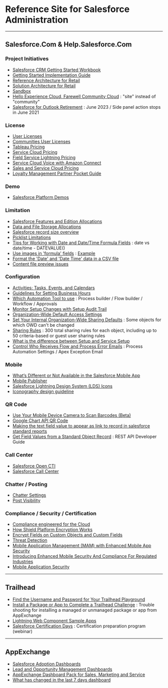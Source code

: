 # Reference Site for Salesforce Administration    

---
## Salesforce.Com & Help.Salesforce.Com     

### Project Initiatives  

- [Salesforce CRM Getting Started Workbook](https://help.salesforce.com/articleView?id=000326713&type=1&mode=1)  
- [Getting Started Implementation Guide](https://help.salesforce.com/articleView?id=000315576&type=1&mode=1)  
- [Reference Architecture for Retail](https://help.salesforce.com/articleView?id=sf.icx_b2c_reference_architecture.htm&type=5)  
- [Solution Architecture for Retail](https://help.salesforce.com/articleView?id=sf.icx_b2c_solution_architecture_overview.htm&type=5)  
- [Sandbox](https://help.salesforce.com/articleView?id=create_test_instance.htm&type=5)  
- [Hello Experience Cloud, Farewell Community Cloud](https://help.salesforce.com/articleView?id=release-notes.rn_experiences_rebrand.htm&type=5&release=230) : "site" instead of "community"  
- [Salesforce for Outlook Retirement](https://help.salesforce.com/articleView?id=000353024&type=1&mode=1) : June 2023 / Side panel action stops in June 2021  

### License

- [User Licenses](https://help.salesforce.com/articleView?id=sf.users_understanding_license_types.htm&type=5) 
- [Communities User Licenses](https://help.salesforce.com/articleView?id=sf.users_license_types_communities.htm&type=5)  
- [Tableau Pricing](https://www.tableau.com/pricing/teams-orgs#server)
- [Service Cloud Pricing](https://www.salesforce.com/ap/editions-pricing/service-cloud/)  
- [Field Service Lightning Pricing](https://www.salesforce.com/ap/editions-pricing/service-cloud/field-service/?d=cta-body-promo-99)  
- [Service Cloud Voice with Amazon Connect](https://www.salesforce.com/ap/editions-pricing/service-cloud/voice/?d=cta-body-promo-339)  
- [Sales and Service Cloud Pricing](https://www.salesforce.com/editions-pricing/sales-and-service-cloud/) 
- [Loyalty Management Partner Pocket Guide](https://salesforce.quip.com/0YbGAyhiaUUO)  

### Demo

- [Salesforce Platform Demos](https://www.platformdemos.com/s/)  

### Limitation

- [Salesforce Features and Edition Allocations](https://help.salesforce.com/articleView?id=overview_limits_general.htm&type=0)   
- [Data and File Storage Allocations](https://help.salesforce.com/articleView?id=sf.overview_storage.htm&type=5)  
- [Salesforce record size overview](https://help.salesforce.com/articleView?id=000318951&language=en_US&mode=1&type=1)  
- [Picklist Limitations](https://help.salesforce.com/articleView?id=sf.picklist_limitations.htm&type=5)  
- [Tips for Working with Date and Date/Time Formula Fields](https://help.salesforce.com/articleView?id=sf.tips_for_using_date_datetime_formula_fields.htm&type=5) : date vs date/time - DATEVALUE()  
- [Use images in 'formula' fields](https://help.salesforce.com/articleView?id=000327122&type=1&mode=1) : [Example](https://trailblazers.salesforce.com/answers?id=9063A000000pR0ZQAU)  
- [Format the 'Date' and 'Date Time' data in a CSV file](https://help.salesforce.com/articleView?id=000325035&type=1&mode=1)  
- [Content file preview issues](https://help.salesforce.com/articleView?id=000337845&type=1&mode=1)  

### Configuration

- [Activities: Tasks, Events, and Calendars](https://help.salesforce.com/articleView?id=activities.htm&type=0)  
- [Guidelines for Setting Business Hours](https://help.salesforce.com/articleView?err=1&id=sf.customize_supporthours_guidelines.htm&type=5) 
- [Which Automation Tool to use](https://help.salesforce.com/articleView?id=sf.process_which_tool.htm&type=5) : Process builder / Flow builder / Workflow / Approvals    
- [Monitor Setup Changes with Setup Audit Trail](https://help.salesforce.com/articleView?id=sf.admin_monitorsetup.htm&type=5)
- [Organization-Wide Default Access Settings](https://help.salesforce.com/articleView?id=sf.sharing_model_fields.htm&type=5)  
- [Set Your Internal Organization-Wide Sharing Defaults](https://help.salesforce.com/articleView?id=sf.admin_sharing.htm&type=5) : Some objects for which OWD can't be changed 
- [Sharing Rules](https://help.salesforce.com/articleView?id=sf.security_about_sharing_rules.htm&type=5) : 300 total sharing rules for each object, including up to 50 criteria-based or guest user sharing rules    
- [What is the difference between Setup and Service Setup](https://trailblazer.salesforce.com/answersHome_1?id=9063A000000lChAQAU)  
- [Control Who Receives Flow and Process Error Emails](https://help.salesforce.com/s/articleView?id=sf.flow_troubleshoot_error_email.htm&type=5) : Process Automation Settings / Apex Exception Email    

### Mobile

- [What’s Different or Not Available in the Salesforce Mobile App](https://help.salesforce.com/articleView?id=limits_mobile_sf1_parent.htm&type=5)  
- [Mobile Publisher](https://help.salesforce.com/s/articleView?id=sf.s1_branded_apps.htm&type=5)  
- [Salesforce Lightning Design System (LDS) Icons](https://www.lightningdesignsystem.com/icons/)  
- [Iconography design guideline](https://www.lightningdesignsystem.com/guidelines/iconography/)  

### QR Code

- [Use Your Mobile Device Camera to Scan Barcodes (Beta)](https://help.salesforce.com/articleView?id=release-notes.rn_mobile_publisher_barcode.htm&release=228&type=5&sfdcIFrameOrigin=null)  
- [Google Chart API QR Code](https://ojava.tistory.com/105)  
- [Making the text field value to appear as link to record in salesforce standard reports](https://developer.salesforce.com/forums/?id=906F00000008n4tIAA)  
- [Get Field Values from a Standard Object Record](https://developer.salesforce.com/docs/atlas.en-us.232.0.api_rest.meta/api_rest/dome_get_field_values.htm) : REST API Developer Guide     

### Call Center

- [Salesforce Open CTI](https://help.salesforce.com/articleView?id=sf.cloud_cti_api_overview.htm&type=5)  
- [Salesforce Call Center](https://help.salesforce.com/articleView?id=sf.cti_overview.htm&type=5)  

### Chatter / Posting

- [Chatter Settings](https://help.salesforce.com/s/articleView?id=sf.collab_enable.htm&type=5)  
- [Post Visibility](https://help.salesforce.com/s/articleView?id=sf.collab_post_visibility.htm&type=5)  

### Compliance / Security / Certification  

- [Compliance engineered for the Cloud](https://compliance.salesforce.com/en/documents)  
- [How Shield Platform Encryption Works](https://help.salesforce.com/articleView?id=sf.security_pe_concepts.htm&type=5)  
- [Encrypt Fields on Custom Objects and Custom Fields](https://help.salesforce.com/articleView?id=sf.security_pe_enable_custom_fields.htm&type=5)  
- [Threat Detection](https://developer.salesforce.com/docs/atlas.en-us.securityImplGuide.meta/securityImplGuide/real_time_em_threat_detection.htm)  
- [Mobile Application Management (MAM) with Enhanced Mobile App Security](https://help.salesforce.com/articleView?id=sf.mobile_security_mam_overview.htm&type=5)  
- [Introducing Enhanced Mobile Security And Compliance For Regulated Industries](https://www.salesforce.com/video/7826679/)  
- [Mobile Application Security](https://help.salesforce.com/articleView?id=sf.mobile_security.htm&type=5)  

---
## Trailhead

- [Find the Username and Password for Your Trailhead Playground](https://trailhead.salesforce.com/help?article=Find-the-username-and-password-for-your-Trailhead-Playground)  
- [Install a Package or App to Complete a Trailhead Challenge](https://trailhead.salesforce.com/help?article=Installing-a-package-or-app-to-complete-a-Trailhead-challenge) : Trouble shooting for installing a managed or unmanaged package or app from AppExchange  
- [Lightning Web Component Sample Apps](https://trailhead.salesforce.com/sample-gallery)  
- [Salesforce Certification Days](https://trailhead.salesforce.com/credentials/cert-days) : Certification preparation program (webinar)   

---
## AppExchange

- [Salesforce Adoption Dashboards](https://appexchange.salesforce.com/appxListingDetail?listingId=a0N30000004gHhLEAU)  
- [Lead and Opportunity Management Dashboards](https://appexchange.salesforce.com/appxListingDetail?listingId=a0N300000016ZLgEAM)  
- [AppExchange Dashboard Pack for Sales, Marketing and Service](https://appexchange.salesforce.com/appxListingDetail?listingId=a0N300000016ZsfEAE)  
- [What has changed in the last 7 days dashboard](https://appexchange.salesforce.com/appxListingDetail?listingId=a0N30000003IJBGEA4)  


